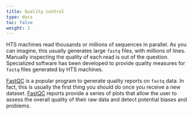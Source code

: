 ```yaml
---
title: Quality control
type: docs
toc: false
weight: 1
---
```




HTS machines read thousands or millions of sequences in parallel.
As you can imagine, this usually generates large `fastq` files, with millions of lines.
Manually inspecting the quality of each read is out of the question.
Specialized software has been developed to provide quality measures for `fastq` files generated by HTS machines.

[FastQC](./fastqc/) is a popular program to generate quality reports on `fastq` data.
In fact, this is usually the first thing you should do once you receive a new dataset.
[FastQC](./fastqc/) reports provide a series of plots that allow the user to assess the overall quality of their raw data and detect potential biases and problems.
